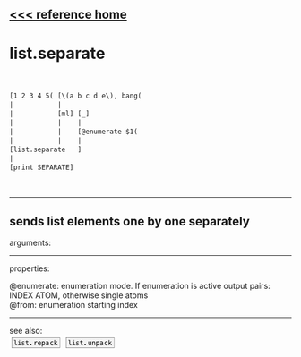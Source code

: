 [<<< reference home](ceammc_lib.md)
---

# list.separate

```


[1 2 3 4 5( [\(a b c d e\), bang(
|           |
|           [ml] [_]
|           |    |
|           |    [@enumerate $1(
|           |    |
[list.separate   ]
|
[print SEPARATE]

            
```
---
sends list elements one by one separately
---
arguments:


---
properties:

@enumerate: enumeration mode. If
            enumeration is active output pairs: INDEX ATOM, otherwise single atoms<br>
@from: enumeration starting index<br>

---
see also:<br>
[![list.repack](img/object_list.repack.png)](list.repack.md)
[![list.unpack](img/object_list.unpack.png)](list.unpack.md)

